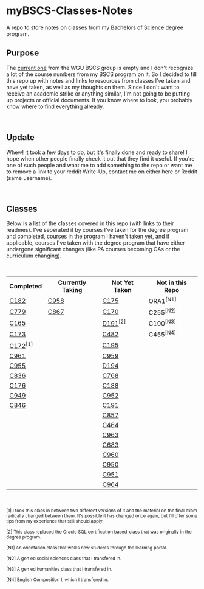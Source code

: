 # myBSCS-Classes-Notes
A repo to store notes on classes from my Bachelors of Science degree program.

## Purpose
<p>The <a href="https://github.com/WGU-BSCS/bscs-classes">current one</a> from the WGU BSCS group is empty and I don't recognize a lot of the course numbers from my BSCS program on it. So I decided to fill this repo up with notes and links to resources from classes I've taken and have yet taken, as well as my thoughts on them. Since I don't want to receive an academic strike or anything similar, I'm not going to be putting up projects or official documents. If you know where to look, you probably know where to find everything already.</p>
<br />

## Update
<p>Whew! It took a few days to do, but it's finally done and ready to share! I hope when other people finally check it out that they find it useful. If you're one of such people and want me to add something to the repo or want me to remove a link to your reddit Write-Up, contact me on either here or Reddit (same username).</p>
<br />

## Classes
<p>Below is a list of the classes covered in this repo (with links to their readmes). I've seperated it by courses I've taken for the degree program and completed, courses in the program I haven't taken yet, and if applicable, courses I've taken with the degree program that have either undergone significant changes (like PA courses becoming OAs or the curriculum changing).</p>
<br />
<table>
  <tr>
    <th>Completed</th>
    <th>Currently Taking</th>
    <th>Not Yet Taken</th>
    <th>Not in this Repo</th>
  </tr>
  <tr>
    <td><a href="https://github.com/Krautpaddy/myBSCS-Classes-Notes/blob/main/C182.md">C182</a></td>
    <td><a href="https://github.com/Krautpaddy/myBSCS-Classes-Notes/blob/main/C958.md">C958</a></td>
    <td><a href="https://github.com/Krautpaddy/myBSCS-Classes-Notes/blob/main/C175.md">C175</a></td>
       <td>ORA1<sup>[N1]</sup>
  </tr>
  <tr>
    <td><a href="https://github.com/Krautpaddy/myBSCS-Classes-Notes/blob/main/C779.md">C779</a></td>
    <td><a href="https://github.com/Krautpaddy/myBSCS-Classes-Notes/blob/main/C867.md">C867</a></td>
    <td><a href="https://github.com/Krautpaddy/myBSCS-Classes-Notes/blob/main/C170.md">C170</a></td>
       <td>C255<sup>[N2]</sup></td>
  </tr>
  <tr>
    <td><a href="https://github.com/Krautpaddy/myBSCS-Classes-Notes/blob/main/C165.md">C165</a></td>
    <td></td>
    <td><a href="https://github.com/Krautpaddy/myBSCS-Classes-Notes/blob/main/D191.md">D191</a><sup>[2]</sup></td>
      <td>C100<sup>[N3]</sup></td>
  </tr>
  <tr>
    <td><a href="https://github.com/Krautpaddy/myBSCS-Classes-Notes/blob/main/C173.md">C173</a></td>
        <td></td>
    <td><a href="https://github.com/Krautpaddy/myBSCS-Classes-Notes/blob/main/C482.md">C482</a></td>
  <td>C455<sup>[N4]</sup></td>
  </tr>
  <tr>
    <td><a href="https://github.com/Krautpaddy/myBSCS-Classes-Notes/blob/main/C172.md">C172</a><sup>[1]</sup></td>
        <td></td>
    <td><a href="https://github.com/Krautpaddy/myBSCS-Classes-Notes/blob/main/C195.md">C195</a></td>
        <td></td>
  </tr>
  <tr>
    <td><a href="https://github.com/Krautpaddy/myBSCS-Classes-Notes/blob/main/C961.md">C961</a></td>
      <td></td>
    <td><a href="https://github.com/Krautpaddy/myBSCS-Classes-Notes/blob/main/C959.md">C959</a></td>
      <td></td>
  </tr>
  <tr>
    <td><a href="https://github.com/Krautpaddy/myBSCS-Classes-Notes/blob/main/C955.md">C955</a></td>
      <td></td>
    <td><a href="https://github.com/Krautpaddy/myBSCS-Classes-Notes/blob/main/D194.md">D194</a></td>
      <td></td>
  </tr>
  <tr>
    <td><a href="https://github.com/Krautpaddy/myBSCS-Classes-Notes/blob/main/C836.md">C836</a></td>
      <td></td>
    <td><a href="https://github.com/Krautpaddy/myBSCS-Classes-Notes/blob/main/C768.md">C768</a></td>
      <td></td>
  </tr>
  <tr>
    <td><a href="https://github.com/Krautpaddy/myBSCS-Classes-Notes/blob/main/C176.md">C176</a></td>
      <td></td>
    <td><a href="https://github.com/Krautpaddy/myBSCS-Classes-Notes/blob/main/C188.md">C188</a></td>
      <td></td>
  </tr>
  <tr>
    <td><a href="https://github.com/Krautpaddy/myBSCS-Classes-Notes/blob/main/C949.md">C949</a></td>
      <td></td>
    <td><a href="https://github.com/Krautpaddy/myBSCS-Classes-Notes/blob/main/C952.md">C952</a></td>
      <td></td>
  </tr>
  <tr>
  <td><a href="https://github.com/Krautpaddy/myBSCS-Classes-Notes/blob/main/C846.md">C846</a></td>
      <td></td>
    <td><a href="https://github.com/Krautpaddy/myBSCS-Classes-Notes/blob/main/C191.md">C191</a></td>
      <td></td>
  </tr>
    <tr>
      <td></td>
      <td></td>
      <td><a href="https://github.com/Krautpaddy/myBSCS-Classes-Notes/blob/main/C857.md">C857</a></td>
      <td></td>
  </tr>
      <tr>
      <td></td>
      <td></td>
        <td><a href="https://github.com/Krautpaddy/myBSCS-Classes-Notes/blob/main/C464.md">C464</a></td>
      <td></td>
  </tr>
      <tr>
      <td></td>
      <td></td>
        <td><a href="https://github.com/Krautpaddy/myBSCS-Classes-Notes/blob/main/C963.md">C963</a></td>
      <td></td>
  </tr>
      <tr>
      <td></td>
      <td></td>
        <td><a href="https://github.com/Krautpaddy/myBSCS-Classes-Notes/blob/main/C683.md">C683</a></td>
      <td></td>
  </tr>
      <tr>
      <td></td>
      <td></td>
        <td><a href="https://github.com/Krautpaddy/myBSCS-Classes-Notes/blob/main/C960.md">C960</a></td>
      <td></td>
  </tr>
      <tr>
      <td></td>
      <td></td>
        <td><a href="https://github.com/Krautpaddy/myBSCS-Classes-Notes/blob/main/C950.md">C950</a></td>
      <td></td>
  </tr>
      <tr>
      <td></td>
      <td></td>
        <td><a href="https://github.com/Krautpaddy/myBSCS-Classes-Notes/blob/main/C951.md">C951</a></td>
      <td></td>
  </tr>
      <tr>
      <td></td>
      <td></td>
        <td><a href="https://github.com/Krautpaddy/myBSCS-Classes-Notes/blob/main/C964.md">C964</a></td>
      <td></td>
  </tr>
</table>
  <br />
 <p><sub>[1] I took this class in between two different versions of it and the material on the final exam radically changed between them. It's possible it has changed once again, but I'll offer some tips from my experience that still should apply.</sub></p>
 <p><sub>[2] This class replaced the Oracle SQL certification based-class that was originally in the degree program.</sub></p>
  <p><sub>[N1] An orientation class that walks new students through the learning portal.</sub></p>
  <p><sub>[N2] A gen ed social sciences class that I transfered in.</sub></p>
  <p><sub>[N3] A gen ed humanities class that I transfered in.</sub></p>
  <p><sub>[N4] English Composition I, which I transfered in.</sub></p>
  <br />
 
